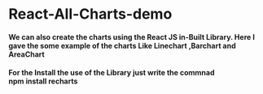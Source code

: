 # React-All-Charts-demo

<h4> We can also create the charts using the React JS in-Built Library.
Here I gave the some example of the charts Like Linechart ,Barchart and AreaChart </h4>
<h4> For the Install the use of the Library just write the commnad <br> npm install recharts</h4>

